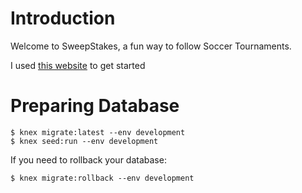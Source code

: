 # Introduction
Welcome to SweepStakes, a fun way to follow Soccer Tournaments.

I used [this website](http://mherman.org/blog/2016/04/28/test-driven-development-with-node/?utm_source=nodeweekly&utm_medium=email#.VyzZxRUrKV5) to get started

# Preparing Database

```
$ knex migrate:latest --env development
$ knex seed:run --env development
```

If you need to rollback your database:

````
$ knex migrate:rollback --env development
````

